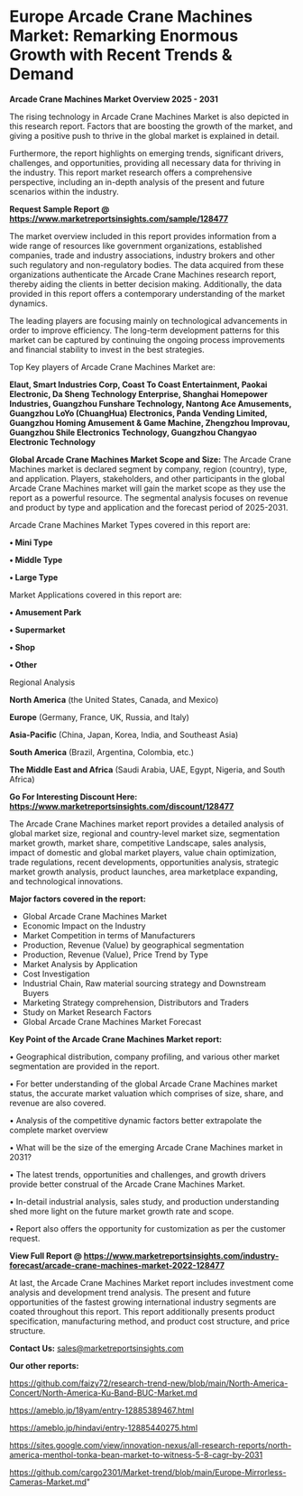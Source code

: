 # Europe Arcade Crane Machines Market: Remarking Enormous Growth with Recent Trends & Demand

<Strong> Arcade Crane Machines Market Overview 2025 - 2031</strong>

The rising technology in Arcade Crane Machines Market is also depicted in this research report. Factors that are boosting the growth of the market, and giving a positive push to thrive in the global market is explained in detail.

Furthermore, the report highlights on emerging trends, significant drivers, challenges, and opportunities, providing all necessary data for thriving in the industry. This report market research offers a comprehensive perspective, including an in-depth analysis of the present and future scenarios within the industry.

<strong>Request Sample Report @ <a href=https://www.marketreportsinsights.com/sample/128477>https://www.marketreportsinsights.com/sample/128477</a></strong>

The market overview included in this report provides information from a wide range of resources like government organizations, established companies, trade and industry associations, industry brokers and other such regulatory and non-regulatory bodies. The data acquired from these organizations authenticate the Arcade Crane Machines research report, thereby aiding the clients in better decision making. Additionally, the data provided in this report offers a contemporary understanding of the market dynamics.

The leading players are focusing mainly on technological advancements in order to improve efficiency. The long-term development patterns for this market can be captured by continuing the ongoing process improvements and financial stability to invest in the best strategies.

Top Key players of Arcade Crane Machines Market are:

<strong>Elaut, Smart Industries Corp, Coast To Coast Entertainment, Paokai Electronic, Da Sheng Technology Enterprise, Shanghai Homepower Industries, Guangzhou Funshare Technology, Nantong Ace Amusements, Guangzhou LoYo (ChuangHua) Electronics, Panda Vending Limited, Guangzhou Homing Amusement & Game Machine, Zhengzhou Improvau, Guangzhou Shile Electronics Technology, Guangzhou Changyao Electronic Technology</strong>

<strong><b>Global Arcade Crane Machines Market Scope and Size:</b></strong>
The Arcade Crane Machines market is declared segment by company, region (country), type, and application. Players, stakeholders, and other participants in the global Arcade Crane Machines market will gain the market scope as they use the report as a powerful resource. The segmental analysis focuses on revenue and product by type and application and the forecast period of 2025-2031.

Arcade Crane Machines Market Types covered in this report are:

<strong>• Mini Type

• Middle Type

• Large Type</strong>

Market Applications covered in this report are:

<strong>• Amusement Park

• Supermarket

• Shop

• Other</strong> 

Regional Analysis

<strong>North America</strong> (the United States, Canada, and Mexico)

<strong>Europe</strong> (Germany, France, UK, Russia, and Italy)

<strong>Asia-Pacific</strong> (China, Japan, Korea, India, and Southeast Asia)

<strong>South America</strong> (Brazil, Argentina, Colombia, etc.)

<strong>The Middle East and Africa</strong> (Saudi Arabia, UAE, Egypt, Nigeria, and South Africa)

<strong>Go For Interesting Discount Here: <a href=https://www.marketreportsinsights.com/discount/128477>https://www.marketreportsinsights.com/discount/128477</a></strong>

The Arcade Crane Machines market report provides a detailed analysis of global market size, regional and country-level market size, segmentation market growth, market share, competitive Landscape, sales analysis, impact of domestic and global market players, value chain optimization, trade regulations, recent developments, opportunities analysis, strategic market growth analysis, product launches, area marketplace expanding, and technological innovations.

<strong><b>Major factors covered in the report:</b></strong>
<ul>
  <li>Global Arcade Crane Machines Market </li>
  <li>Economic Impact on the Industry</li>
  <li>Market Competition in terms of Manufacturers</li>
  <li>Production, Revenue (Value) by geographical segmentation</li>
  <li>Production, Revenue (Value), Price Trend by Type</li>
  <li>Market Analysis by Application</li>
  <li>Cost Investigation</li>
  <li>Industrial Chain, Raw material sourcing strategy and Downstream Buyers</li>
  <li>Marketing Strategy comprehension, Distributors and Traders</li>
  <li>Study on Market Research Factors</li>
  <li>Global Arcade Crane Machines Market Forecast</li>
</ul>

<strong><b>Key Point of the Arcade Crane Machines Market report:</b></strong>

• Geographical distribution, company profiling, and various other market segmentation are provided in the report.

• For better understanding of the global Arcade Crane Machines market status, the accurate market valuation which comprises of size, share, and revenue are also covered.

• Analysis of the competitive dynamic factors better extrapolate the complete market overview

• What will be the size of the emerging Arcade Crane Machines market in 2031?

• The latest trends, opportunities and challenges, and growth drivers provide better construal of the Arcade Crane Machines Market.

• In-detail industrial analysis, sales study, and production understanding shed more light on the future market growth rate and scope.

• Report also offers the opportunity for customization as per the customer request.

<strong><b>View Full Report @ <a href=https://www.marketreportsinsights.com/industry-forecast/arcade-crane-machines-market-2022-128477>https://www.marketreportsinsights.com/industry-forecast/arcade-crane-machines-market-2022-128477</a></b></strong>


At last, the Arcade Crane Machines Market report includes investment come analysis and development trend analysis. The present and future opportunities of the fastest growing international industry segments are coated throughout this report. This report additionally presents product specification, manufacturing method, and product cost structure, and price structure.

<strong>Contact Us:</strong>
sales@marketreportsinsights.com

<strong>Our other reports:</strong>

<a href=https://github.com/faizy72/research-trend-new/blob/main/North-America-Concert/North-America-Ku-Band-BUC-Market.md>https://github.com/faizy72/research-trend-new/blob/main/North-America-Concert/North-America-Ku-Band-BUC-Market.md</a>

<a href=https://ameblo.jp/18yam/entry-12885389467.html>https://ameblo.jp/18yam/entry-12885389467.html</a>

<a href=https://ameblo.jp/hindavi/entry-12885440275.html>https://ameblo.jp/hindavi/entry-12885440275.html</a>

<a href=https://sites.google.com/view/innovation-nexus/all-research-reports/north-america-menthol-tonka-bean-market-to-witness-5-8-cagr-by-2031>https://sites.google.com/view/innovation-nexus/all-research-reports/north-america-menthol-tonka-bean-market-to-witness-5-8-cagr-by-2031</a>

<a href=https://github.com/cargo2301/Market-trend/blob/main/Europe-Mirrorless-Cameras-Market.md>https://github.com/cargo2301/Market-trend/blob/main/Europe-Mirrorless-Cameras-Market.md</a>"
